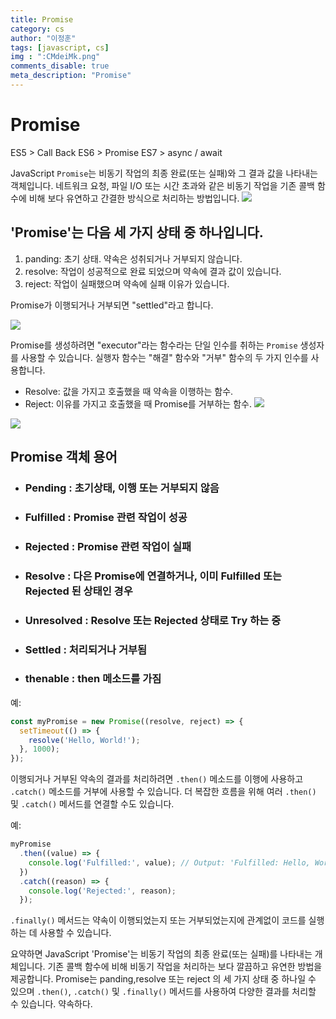 ```yaml
---
title: Promise
category: cs
author: "이정훈"
tags: [javascript, cs]
img : ":CMdeiMk.png"
comments_disable: true
meta_description: "Promise"
---
```


# Promise
ES5 > Call Back
ES6 > Promise
ES7 > async / await

JavaScript `Promise`는 비동기 작업의 최종 완료(또는 실패)와 그 결과 값을 나타내는 객체입니다. 네트워크 요청, 파일 I/O 또는 시간 초과와 같은 비동기 작업을 기존 콜백 함수에 비해 보다 유연하고 간결한 방식으로 처리하는 방법입니다.
![](https://i.imgur.com/nHnz7Hc.png)

## 'Promise'는 다음 세 가지 상태 중 하나입니다.

1.  panding: 초기 상태. 약속은 성취되거나 거부되지 않습니다.
2.  resolve: 작업이 성공적으로 완료 되었으며 약속에 결과 값이 있습니다.
3.  reject: 작업이 실패했으며 약속에 실패 이유가 있습니다.

Promise가 이행되거나 거부되면 "settled"라고 합니다.

![](https://i.imgur.com/CMdeiMk.png)

Promise를 생성하려면 "executor"라는 함수라는 단일 인수를 취하는 `Promise` 생성자를 사용할 수 있습니다. 
실행자 함수는 "해결" 함수와 "거부" 함수의 두 가지 인수를 사용합니다.

-   Resolve: 값을 가지고 호출했을 때 약속을 이행하는 함수.
-   Reject: 이유를 가지고 호출했을 때 Promise를 거부하는 함수.
![](https://i.imgur.com/0v4j1s2.png)


![](https://i.imgur.com/NGR1DUH.png)

## Promise 객체 용어
- ### Pending : 초기상태, 이행 또는 거부되지 않음
- ### Fulfilled : Promise 관련 작업이 성공
- ### Rejected : Promise 관련 작업이 실패
- ### Resolve : 다은 Promise에 연결하거나, 이미 Fulfilled 또는 Rejected 된 상태인 경우
- ### Unresolved : Resolve 또는 Rejected 상태로 Try 하는 중
- ### Settled : 처리되거나 거부됨
- ### thenable : then 메소드를 가짐

예:

```javascript
const myPromise = new Promise((resolve, reject) => {
  setTimeout(() => {
    resolve('Hello, World!');
  }, 1000);
});
```

이행되거나 거부된 약속의 결과를 처리하려면 `.then()` 메소드를 이행에 사용하고 `.catch()` 메소드를 거부에 사용할 수 있습니다. 더 복잡한 흐름을 위해 여러 `.then()` 및 `.catch()` 메서드를 연결할 수도 있습니다.

예:

```javascript
myPromise
  .then((value) => {
    console.log('Fulfilled:', value); // Output: 'Fulfilled: Hello, World!'
  })
  .catch((reason) => {
    console.log('Rejected:', reason);
  });
```

`.finally()` 메서드는 약속이 이행되었는지 또는 거부되었는지에 관계없이 코드를 실행하는 데 사용할 수 있습니다.

요약하면 JavaScript 'Promise'는 비동기 작업의 최종 완료(또는 실패)를 나타내는 개체입니다. 기존 콜백 함수에 비해 비동기 작업을 처리하는 보다 깔끔하고 유연한 방법을 제공합니다. Promise는 panding,resolve 또는 reject 의 세 가지 상태 중 하나일 수 있으며 `.then()`, `.catch()` 및 `.finally()` 메서드를 사용하여 다양한 결과를 처리할 수 있습니다. 약속하다.